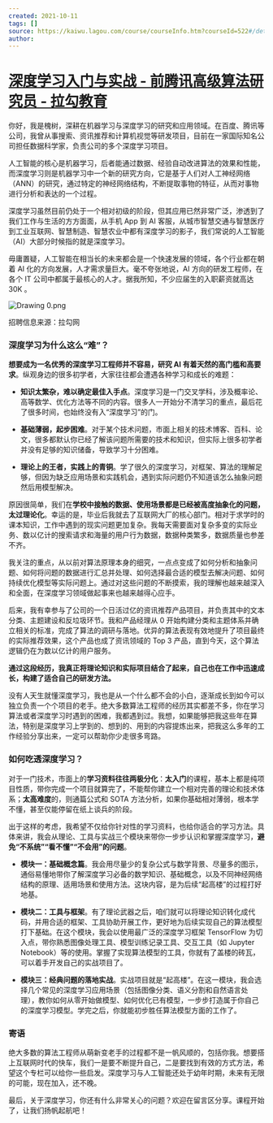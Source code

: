 ```yaml
---
created: 2021-10-11
tags: []
source: https://kaiwu.lagou.com/course/courseInfo.htm?courseId=522#/detail/pc?id=4974
author: 
---
```


# [深度学习入门与实战 - 前腾讯高级算法研究员 - 拉勾教育](https://kaiwu.lagou.com/course/courseInfo.htm?courseId=522#/detail/pc?id=4974)


你好，我是槐树，深耕在机器学习与深度学习的研究和应用领域。在百度、腾讯等公司，我曾从事搜索、资讯推荐和计算机视觉等研发项目，目前在一家国际知名公司担任数据科学家，负责公司的多个深度学习项目。

人工智能的核心是机器学习，后者能通过数据、经验自动改进算法的效果和性能，而深度学习则是机器学习中一个新的研究方向，它是基于人们对人工神经网络（ANN）的研究，通过特定的神经网络结构，不断提取事物的特征，从而对事物进行分析和表达的一个过程。

深度学习虽然目前仍处于一个相对初级的阶段，但其应用已然非常广泛，渗透到了我们工作与生活的方方面面，从手机 App 到 AI 客服，从城市智慧交通与智慧医疗到工业互联网、智慧制造、智慧农业中都有深度学习的影子，我们常说的人工智能（AI）大部分时候指的就是深度学习。

毋庸置疑，人工智能在相当长的未来都会是一个快速发展的领域，各个行业都在朝着 AI 化的方向发展，人才需求量巨大。毫不夸张地说，AI 方向的研发工程师，在各个 IT 公司中都属于最核心的人才。据我所知，不少应届生的入职薪资就高达 30K 。

![Drawing 0.png](https://s0.lgstatic.com/i/image/M00/61/91/CgqCHl-P7w6ASLBiAAO_OgoN9JY683.png)

招聘信息来源：拉勾网

### 深度学习为什么这么“难”？

**想要成为一名优秀的深度学习工程师并不容易，研究 AI 有着天然的高门槛和高要求**。纵观身边的很多初学者，大家往往都会遭遇各种学习和成长的难题：

-   **知识太繁杂，难以确定最佳入手点**。深度学习是一门交叉学科，涉及概率论、高等数学、优化方法等不同的内容。很多人一开始分不清学习的重点，最后花了很多时间，也始终没有入“深度学习”的门。
    
-   **基础薄弱，起步困难**。对于某个技术问题，市面上相关的技术博客、百科、论文，很多都默认你已经了解该问题所需要的技术和知识，但实际上很多初学者并没有足够的知识储备，导致学习十分困难。
    
-   **理论上的王者，实践上的青铜**。学了很久的深度学习，对框架、算法的理解足够，但因为缺乏应用场景和实践机会，遇到实际问题仍不知道该怎么抽象问题然后用模型解决。
    

原因很简单，我们在**学校中接触的数据、使用场景都是已经被高度抽象化的问题，太过理论化**。幸运的是，毕业后我就去了互联网大厂的核心部门。相对于求学时的课本知识，工作中遇到的现实问题更加复杂。我每天需要面对复杂多变的实际业务、数以亿计的搜索请求和海量的用户行为数据，数据种类繁多，数据质量也参差不齐。

我关注的重点，从以前对算法原理本身的细究，一点点变成了如何分析和抽象问题、如何将问题的数据进行汇总并处理、如何选择最合适的模型去解决问题、如何持续优化模型等实际问题上。通过对这些问题的不断摸索，我的理解也越来越深入和全面，在深度学习领域做起事来也越来越得心应手。

后来，我有幸参与了公司的一个日活过亿的资讯推荐产品项目，并负责其中的文本分类、主题建设和反垃圾环节。我和产品经理从 0 开始构建分类和主题体系并确立相关的标准，完成了算法的调研与落地。优异的算法表现有效地提升了项目最终的实际推荐效果，这个产品也成了资讯领域的 Top 3 产品，直到今天，这个算法逻辑仍在为数以亿计的用户服务。

**通过这段经历，我真正将理论知识和实际项目结合了起来，自己也在工作中迅速成长，构建了适合自己的研发方法。**

没有人天生就懂深度学习，我也是从一个什么都不会的小白，逐渐成长到如今可以独立负责一个个项目的老手。绝大多数算法工程师的经历其实都差不多，你在学习算法或者深度学习时遇到的困难，我都遇到过。我想，如果能够把我这些年在算法，特别是深度学习上学到的、想到的、用到的内容提炼出来，把我这么多年的工作经验分享出来，一定可以帮助你少走很多弯路。

### 如何吃透深度学习？

对于一门技术，市面上的**学习资料往往两极分化**：**太入门**的课程，基本上都是纯项目性质，带你完成一个项目就算完了，不能帮你建立一个相对完善的理论和技术体系；**太高难度**的，则通篇公式和 SOTA 方法分析，如果你基础相对薄弱，根本学不懂，甚至仅能停留在纸上谈兵的阶段。

出于这样的考虑，我希望不仅给你针对性的学习资料，也给你适合的学习方法。具体来讲，我会从理论、工具与实战三个模块来带你一步步认识和掌握深度学习，**避免“不系统”“看不懂”“不会用”的问题**。

-   **模块一：基础概念篇**。我会用尽量少的复杂公式与数学背景、尽量多的图示，通俗易懂地带你了解深度学习必备的数学知识、基础概念，以及不同神经网络结构的原理、适用场景和使用方法。这块内容，是为后续“起高楼”的过程打好地基。
    
-   **模块二：工具与框架**。有了理论武器之后，咱们就可以将理论知识转化成代码，并用合适的框架、工具协助开展工作，更好地为后续实现自己的算法模型打下基础。在这个模块，我会以使用最广泛的深度学习框架 TensorFlow 为切入点，带你熟悉图像处理工具、模型训练记录工具、交互工具（如 Jupyter Notebook）等的使用。掌握了实现算法模型的工具，你就有了盖楼的砖瓦，可以着手开发自己的实战项目了。
    
-   **模块三：经典问题的落地实战**。实战项目就是“起高楼”。在这一模块，我会选择几个常见的深度学习应用场景（包括图像分类、语义分割和自然语言处理），教你如何从零开始做模型、如何优化已有模型，一步步打造属于你自己的深度学习模型。学完之后，你就能初步胜任算法模型方面的工作了。
    

### 寄语

绝大多数的算法工程师从萌新变老手的过程都不是一帆风顺的，包括你我。想要搭上互联网时代的快车，我们一是要不断提升自己，二是要找到有效的方式方法，希望这个专栏可以给你一些启发。深度学习与人工智能还处于幼年时期，未来有无限的可能，现在加入，还不晚。

最后，关于深度学习，你还有什么非常关心的问题？欢迎在留言区分享。课程开始了，让我们扬帆起航吧！
